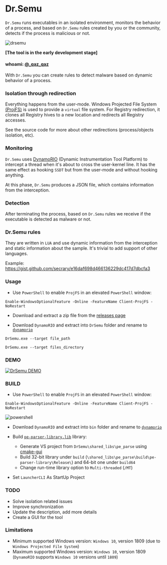 # Dr.Semu

`Dr.Semu` runs executables in an isolated environment, monitors the behavior of a process, and based on `Dr.Semu` rules created by you or the community, detects if the process is malicious or not.

![drsemu](https://user-images.githubusercontent.com/16405698/63102891-837e2900-bf6b-11e9-8fb3-13f371ff44f7.png)


**[The tool is in the early development stage]**
#### whoami: [@_qaz_qaz](https://twitter.com/_qaz_qaz)

With `Dr.Semu` you can create rules to detect malware based on dynamic behavior of a process.

### Isolation through redirection

Everything happens from the user-mode. Windows Projected File System [(ProjFS)](https://docs.microsoft.com/en-us/windows/win32/projfs/projected-file-system) is used to provide a `virtual` file system. For Registry redirection, it clones all Registry hives to a new location and redirects all Registry accesses.

See the source code for more about other redirections (process/objects isolation, etc).

### Monitoring

`Dr.Semu` uses [DynamoRIO](https://github.com/DynamoRIO/dynamorio) (Dynamic Instrumentation Tool Platform) to intercept a thread when it's about to cross the user-kernel line. It has the same effect as hooking `SSDT` but from the user-mode and without hooking anything.

At this phase, `Dr.Semu` produces a JSON file, which contains information from the interception.

### Detection

After terminating the process, based on `Dr.Semu` rules we receive if the executable is detected as malware or not.

### Dr.Semu rules

They are written in `LUA` and use dynamic information from the interception and static information about the sample. It's trivial to add support of other languages.

Example: https://gist.github.com/secrary/e16daf698d466136229dc417d7dbcfa3

### Usage

- Use `PowerShell` to enable `ProjFS` in an elevated `PowerShell` window:

`Enable-WindowsOptionalFeature -Online -FeatureName Client-ProjFS -NoRestart`

- Download and extract a zip file from the [releases page](https://github.com/secrary/DrSemu/releases)

- Download `DynamoRIO` and extract into `DrSemu` folder and rename to [`dynamorio`](https://github.com/DynamoRIO/dynamorio/releases)


`DrSemu.exe --target file_path`

`DrSemu.exe --target files_directory`


### DEMO

[![DrSemu DEMO](https://user-images.githubusercontent.com/16405698/63061859-36a43f00-bee6-11e9-8b51-f053dfe2ec54.PNG)](https://www.youtube.com/watch?v=Ylfv8EFffoY "DrSemu Detection - DEMO")

### BUILD
* Use `PowerShell` to enable `ProjFS` in an elevated `PowerShell` window:

`Enable-WindowsOptionalFeature -Online -FeatureName Client-ProjFS -NoRestart`

![powershell](https://user-images.githubusercontent.com/16405698/63098792-35fdbe00-bf63-11e9-8dec-0ae08c43fca1.PNG)


* Download `DynamoRIO` and extract into `bin` folder and rename to [`dynamorio`](https://github.com/DynamoRIO/dynamorio/releases)

* Build [`pe-parser-library.lib`](https://github.com/trailofbits/pe-parse) library:
  - Generate VS project from `DrSemu\shared_libs\pe_parse` using [cmake-gui](https://cmake.org/download/)
  - Build 32-bit library under `build` (`\shared_libs\pe_parse\build\pe-parser-library\Release\`) and 64-bit one under `build64`
  - Change run-time library option to `Multi-threaded` (`/MT`)

* Set `LauncherCLI` As StartUp Project


### TODO

- Solve isolation related issues
- Improve synchronization
- Update the description, add more details
- Create a GUI for the tool

### Limitations

- Minimum supported Windows version: `Windows 10`, version 1809 (due to `Windows Projected File System`)
- Maximum supported Windows version: `Windows 10`, version 1809 (`DynamoRIO` supports `Windows 10` versions until `1809`)

